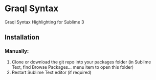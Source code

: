 # Graql Syntax

Graql Syntax Highlighting for Sublime 3

## Installation

### Manually:

1. Clone or download the git repo into your packages folder (in Sublime Text, find Browse Packages… menu item to open this folder)
1. Restart Sublime Text editor (if required)
